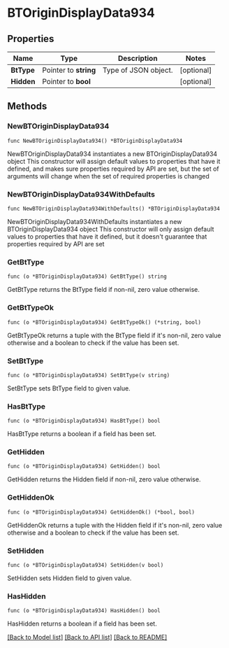 # BTOriginDisplayData934

## Properties

Name | Type | Description | Notes
------------ | ------------- | ------------- | -------------
**BtType** | Pointer to **string** | Type of JSON object. | [optional] 
**Hidden** | Pointer to **bool** |  | [optional] 

## Methods

### NewBTOriginDisplayData934

`func NewBTOriginDisplayData934() *BTOriginDisplayData934`

NewBTOriginDisplayData934 instantiates a new BTOriginDisplayData934 object
This constructor will assign default values to properties that have it defined,
and makes sure properties required by API are set, but the set of arguments
will change when the set of required properties is changed

### NewBTOriginDisplayData934WithDefaults

`func NewBTOriginDisplayData934WithDefaults() *BTOriginDisplayData934`

NewBTOriginDisplayData934WithDefaults instantiates a new BTOriginDisplayData934 object
This constructor will only assign default values to properties that have it defined,
but it doesn't guarantee that properties required by API are set

### GetBtType

`func (o *BTOriginDisplayData934) GetBtType() string`

GetBtType returns the BtType field if non-nil, zero value otherwise.

### GetBtTypeOk

`func (o *BTOriginDisplayData934) GetBtTypeOk() (*string, bool)`

GetBtTypeOk returns a tuple with the BtType field if it's non-nil, zero value otherwise
and a boolean to check if the value has been set.

### SetBtType

`func (o *BTOriginDisplayData934) SetBtType(v string)`

SetBtType sets BtType field to given value.

### HasBtType

`func (o *BTOriginDisplayData934) HasBtType() bool`

HasBtType returns a boolean if a field has been set.

### GetHidden

`func (o *BTOriginDisplayData934) GetHidden() bool`

GetHidden returns the Hidden field if non-nil, zero value otherwise.

### GetHiddenOk

`func (o *BTOriginDisplayData934) GetHiddenOk() (*bool, bool)`

GetHiddenOk returns a tuple with the Hidden field if it's non-nil, zero value otherwise
and a boolean to check if the value has been set.

### SetHidden

`func (o *BTOriginDisplayData934) SetHidden(v bool)`

SetHidden sets Hidden field to given value.

### HasHidden

`func (o *BTOriginDisplayData934) HasHidden() bool`

HasHidden returns a boolean if a field has been set.


[[Back to Model list]](../README.md#documentation-for-models) [[Back to API list]](../README.md#documentation-for-api-endpoints) [[Back to README]](../README.md)


